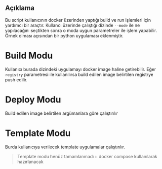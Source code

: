 ## Açıklama

Bu script kullanıcının docker üzerinden yaptığı build ve run işlemleri için yardımcı bir araçtır. Kullancı üzerinde çalıştığı dizinde `--mode` ile ne yapılacağını seçtikten sonra o moda uygun parametreler ile işlem yapabilir. Örnek olması açısından bir python uygulaması eklenmiştir.

# Build Modu

Kullanıcı burada dizindeki uygulamayı docker image haline getirebilir. Eğer `registry` parametresi ile kullanılırsa build edilen image belirtilen registrye push edilir.

# Deploy Modu

Build edilen image belirtilen argümanlara göre çalıştırılır

# Template Modu

Burda kullanıcıya verilecek template uygulamalar çalıştırılır.
> Template modu henüz tamamlanmadı :: docker compose kullanılarak hazırlanacak
